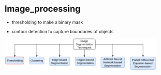 # Image_processing


- thresholding to make a binary mask

- contour detection to capture boundaries of objects 


<img src = '/image/image_seg_types.png'>